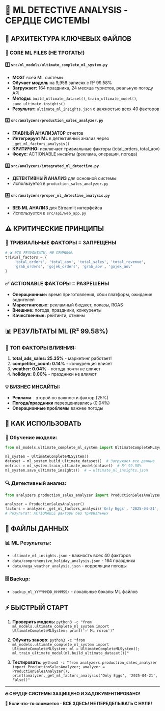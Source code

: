 # 🤖 ML DETECTIVE ANALYSIS - СЕРДЦЕ СИСТЕМЫ

## 🎯 АРХИТЕКТУРА КЛЮЧЕВЫХ ФАЙЛОВ

### 🧠 **CORE ML FILES** (НЕ ТРОГАТЬ!)

#### 1️⃣ `src/ml_models/ultimate_complete_ml_system.py`
- **МОЗГ** всей ML системы
- **Обучает модель** на 9,958 записях с R² 99.58%
- **Загружает:** 164 праздника, 24 месяца туристов, реальную погоду API
- **Методы:** `build_ultimate_dataset()`, `train_ultimate_model()`, `save_ultimate_insights()`
- **Результат:** `ultimate_ml_insights.json` с важностью всех 40 факторов

#### 2️⃣ `src/analyzers/production_sales_analyzer.py` 
- **ГЛАВНЫЙ АНАЛИЗАТОР** отчетов
- **Интегрирует ML** в детективный анализ через `_get_ml_factors_analysis()`
- **КРИТИЧНО:** исключает тривиальные факторы (total_orders, total_aov)
- **Фокус:** ACTIONABLE инсайты (реклама, операции, погода)

#### 3️⃣ `src/analyzers/integrated_ml_detective.py`
- **ДЕТЕКТИВНЫЙ АНАЛИЗ** для основной системы
- Используется в `production_sales_analyzer.py`

#### 4️⃣ `src/analyzers/proper_ml_detective_analysis.py`
- **ВЕБ ML АНАЛИЗ** для Streamlit интерфейса
- Используется в `src/api/web_app.py`

## ⚠️ **КРИТИЧЕСКИЕ ПРИНЦИПЫ**

### 🚨 **ТРИВИАЛЬНЫЕ ФАКТОРЫ = ЗАПРЕЩЕНЫ**
```python
# ❌ ЭТО РЕЗУЛЬТАТЫ, НЕ ПРИЧИНЫ:
trivial_factors = {
    'total_orders', 'total_aov', 'total_sales', 'total_revenue',
    'grab_orders', 'gojek_orders', 'grab_aov', 'gojek_aov'
}
```

### ✅ **ACTIONABLE ФАКТОРЫ = РАЗРЕШЕНЫ**
- **Операционные:** время приготовления, сбои платформ, ожидание водителей
- **Маркетинговые:** рекламный бюджет, показы, ROAS
- **Внешние:** погода, праздники, конкуренты
- **Качественные:** рейтинги, отмены

## 📊 **РЕЗУЛЬТАТЫ ML (R² 99.58%)**

### 🎯 **ТОП ФАКТОРЫ ВЛИЯНИЯ:**
1. **total_ads_sales: 25.35%** - маркетинг работает!
2. **competitor_count: 0.14%** - конкуренция влияет
3. **weather: 0.04%** - погода почти не влияет
4. **holidays: 0.00%** - праздники не влияют

### 💡 **БИЗНЕС ИНСАЙТЫ:**
- **Реклама** - второй по важности фактор (25%)
- **Погода/праздники** переоценивались (0.04%)
- **Операционные проблемы** важнее погоды

## 🔄 **КАК ИСПОЛЬЗОВАТЬ**

### 🚀 **Обучение модели:**
```python
from ml_models.ultimate_complete_ml_system import UltimateCompleteMLSystem

ml_system = UltimateCompleteMLSystem()
dataset = ml_system.build_ultimate_dataset()  # Загружает все данные
metrics = ml_system.train_ultimate_model(dataset)  # R² 99.58%
ml_system.save_ultimate_insights()  # → ultimate_ml_insights.json
```

### 🔍 **Детективный анализ:**
```python
from analyzers.production_sales_analyzer import ProductionSalesAnalyzer

analyzer = ProductionSalesAnalyzer()
factors = analyzer._get_ml_factors_analysis('Only Eggs', '2025-04-21', False)
# Результат: ACTIONABLE факторы без тривиальных
```

## 📁 **ФАЙЛЫ ДАННЫХ**

### 📊 **ML Результаты:**
- `ultimate_ml_insights.json` - важность всех 40 факторов
- `data/comprehensive_holiday_analysis.json` - 164 праздника
- `data/mega_weather_analysis.json` - корреляции погоды

### 🗄️ **Backup:**
- `backup_ml_YYYYMMDD_HHMMSS/` - локальные бэкапы ML файлов

## ⚡ **БЫСТРЫЙ СТАРТ**

1. **Проверить модель:** `python3 -c "from ml_models.ultimate_complete_ml_system import UltimateCompleteMLSystem; print('✅ ML готов')"`

2. **Обучить заново:** `python3 -c "from ml_models.ultimate_complete_ml_system import UltimateCompleteMLSystem; ml = UltimateCompleteMLSystem(); ml.train_ultimate_model(ml.build_ultimate_dataset())"`

3. **Тестировать:** `python3 -c "from analyzers.production_sales_analyzer import ProductionSalesAnalyzer; analyzer = ProductionSalesAnalyzer(); print(analyzer._get_ml_factors_analysis('Only Eggs', '2025-04-21', False))"`

---

**🔥 СЕРДЦЕ СИСТЕМЫ ЗАЩИЩЕНО И ЗАДОКУМЕНТИРОВАНО!**

**📍 Если что-то сломается - ВСЕ ЗДЕСЬ! НЕ ПЕРЕДЕЛЫВАТЬ С НУЛЯ!**